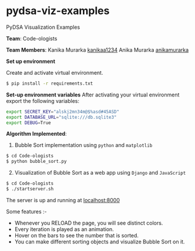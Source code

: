 # pydsa-viz-examples
PyDSA Visualization Examples

**Team**: Code-ologists

**Team Members**: Kanika Murarka [kanikaa1234](https://github.com/kanikaa1234)
		  		    Anika Murarka [anikamurarka](https://github.com/anikamurarka)

**Set up environment**

Create and activate virtual environment.
```bash
$ pip install -r requirements.txt
```

**Set-up environment variables**
After activating your virtual environment export the following variables:

```bash
export SECRET_KEY="alskj2mn34m@$%asd#45ASD"
export DATABASE_URL="sqlite:///db.sqlite3"
export DEBUG=True
```


**Algorithm Implemented**: 

1. Bubble Sort implementation using `python` and `matplotlib`

```bash
$ cd Code-ologists
$ python bubble_sort.py 
```

2. Visualization of Bubble Sort as a web app using `Django` and `JavaScript`

```bash
$ cd Code-ologists
$ ./startserver.sh
```

The server is up and running at [localhost:8000](http://0.0.0.0:8000)

Some features :- 
+ Whenever you RELOAD the page, you will see distinct colors.
+ Every iteration is played as an animation.
+ Hover on the bars to see the number that is sorted.
+ You can make different sorting objects and visualize Bubble Sort on it.

